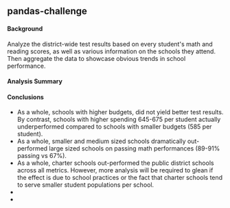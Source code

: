 ## pandas-challenge
#### Background
Analyze the district-wide test results based on every student's math and reading scores, as well as various information on the schools they attend. Then aggregate the data to showcase obvious trends in school performance.
#### Analysis Summary

#### Conclusions
- As a whole, schools with higher budgets, did not yield better test results. By contrast, schools with higher spending 645-675 per student actually underperformed compared to schools with smaller budgets (585 per student).
- As a whole, smaller and medium sized schools dramatically out-performed large sized schools on passing math performances (89-91% passing vs 67%).
- As a whole, charter schools out-performed the public district schools across all metrics. However, more analysis will be required to glean if the effect is due to school practices or the fact that charter schools tend to serve smaller student populations per school.
-
-

